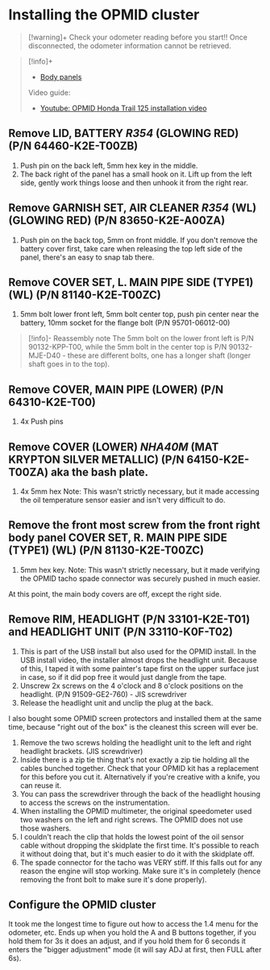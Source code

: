 # Installing the OPMID cluster
> [!warning]+ Check your odometer reading before you start!!
> Once disconnected, the odometer information cannot be retrieved.

> [!info]+
> - [Body panels](https://www.revzilla.com/oem/honda/2021-honda-trail-125-abs/body-cover?submodel=ct125aac)
> 
> Video guide:
> - [Youtube: OPMID Honda Trail 125 installation video](https://www.youtube.com/watch?v=idVKjywPmcU)

## Remove LID, BATTERY *R354* (GLOWING RED) (P/N 64460-K2E-T00ZB)
1. Push pin on the back left, 5mm hex key in the middle.
2. The back right of the panel has a small hook on it. Lift up from the left side, gently work things loose and then unhook it from the right rear.

## Remove GARNISH SET, AIR CLEANER *R354* (WL) (GLOWING RED) (P/N 83650-K2E-A00ZA)
1. Push pin on the back top, 5mm on front middle. If you don't remove the battery cover first, take care when releasing the top left side of the panel, there's an easy to snap tab there.

## Remove COVER SET, L. MAIN PIPE SIDE (TYPE1) (WL) (P/N 81140-K2E-T00ZC)
1. 5mm bolt lower front left, 5mm bolt center top, push pin center near the battery, 10mm socket for the flange bolt (P/N 95701-06012-00)

> [!info]- Reassembly note
The 5mm bolt on the lower front left is P/N 90132-KPP-T00, while the 5mm bolt in the center top is P/N 90132-MJE-D40 - these are different bolts, one has a longer shaft (longer shaft goes in to the top).

## Remove COVER, MAIN PIPE (LOWER) (P/N 64310-K2E-T00)
1. 4x Push pins

## Remove COVER (LOWER) *NHA40M* (MAT KRYPTON SILVER METALLIC) (P/N 64150-K2E-T00ZA) aka the bash plate.
1. 4x 5mm hex
Note: This wasn't strictly necessary, but it made accessing the oil temperature sensor easier and isn't very difficult to do.

## Remove the front most screw from the front right body panel COVER SET, R. MAIN PIPE SIDE (TYPE1) (WL) (P/N 81130-K2E-T00ZC)
1. 5mm hex key.
Note: This wasn't strictly necessary, but it made verifying the OPMID tacho spade connector was securely pushed in much easier.

At this point, the main body covers are off, except the right side.

## Remove RIM, HEADLIGHT (P/N 33101-K2E-T01) and HEADLIGHT UNIT (P/N 33110-K0F-T02)
1. This is part of the USB install but also used for the OPMID install. In the USB install video, the installer almost drops the headlight unit. Because of this, I taped it with some painter's tape first on the upper surface just in case, so if it did pop free it would just dangle from the tape.
2. Unscrew 2x screws on the 4 o'clock and 8 o'clock positions on the headlight. (P/N 91509-GE2-760) - JIS screwdriver
3. Release the headlight unit and unclip the plug at the back.

I also bought some OPMID screen protectors and installed them at the same time, because "right out of the box" is the cleanest this screen will ever be.

1. Remove the two screws holding the headlight unit to the left and right headlight brackets. (JIS screwdriver)
2. Inside there is a zip tie thing that's not exactly a zip tie holding all the cables bunched together. Check that your OPMID kit has a replacement for this before you cut it. Alternatively if you're creative with a knife, you can reuse it.
3. You can pass the screwdriver through the back of the headlight housing to access the screws on the instrumentation.
4. When installing the OPMID multimeter, the original speedometer used two washers on the left and right screws. The OPMID does not use those washers.
5. I couldn't reach the clip that holds the lowest point of the oil sensor cable without dropping the skidplate the first time. It's possible to reach it without doing that, but it's much easier to do it with the skidplate off.
6. The spade connector for the tacho was VERY stiff. If this falls out for any reason the engine will stop working. Make sure it's in completely (hence removing the front bolt to make sure it's done properly).


## Configure the OPMID cluster
It took me the longest time to figure out how to access the 1.4 menu for the odometer, etc. Ends up when you hold the A and B buttons together, if you hold them for 3s it does an adjust, and if you hold them for 6 seconds it enters the "bigger adjustment" mode (it will say ADJ at first, then FULL after 6s).
